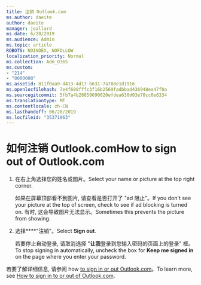 ```yaml
---
title: 注销 Outlook.com
ms.author: daeite
author: daeite
manager: joallard
ms.date: 6/20/2019
ms.audience: Admin
ms.topic: article
ROBOTS: NOINDEX, NOFOLLOW
localization_priority: Normal
ms.collection: Adm_O365
ms.custom:
- "214"
- "8000008"
ms.assetid: 811f0aa9-d413-4d17-b631-7a788e1d1916
ms.openlocfilehash: 7e4f600fffc3f16b2569fadbbad436948ea47f0a
ms.sourcegitcommit: 5fb7a4b28859690020efdea630d03e70cc0e6334
ms.translationtype: MT
ms.contentlocale: zh-CN
ms.lasthandoff: 06/28/2019
ms.locfileid: "35371963"
---
```

# <a name="how-to-sign-out-of-outlookcom"></a><span data-ttu-id="36895-102">如何注销 Outlook.com</span><span class="sxs-lookup"><span data-stu-id="36895-102">How to sign out of Outlook.com</span></span>

1. <span data-ttu-id="36895-103">在右上角选择您的姓名或图片。</span><span class="sxs-lookup"><span data-stu-id="36895-103">Select your name or picture at the top right corner.</span></span>

    <span data-ttu-id="36895-104">如果在屏幕顶部看不到图片, 请查看是否打开了 "ad 阻止"。</span><span class="sxs-lookup"><span data-stu-id="36895-104">If you don't see your picture at the top of screen, check to see if ad blocking is turned on.</span></span> <span data-ttu-id="36895-105">有时, 这会导致图片无法显示。</span><span class="sxs-lookup"><span data-stu-id="36895-105">Sometimes this prevents the picture from showing.</span></span>

2. <span data-ttu-id="36895-106">选择\*\*\*\*"注销"。</span><span class="sxs-lookup"><span data-stu-id="36895-106">Select **Sign out**.</span></span>

    <span data-ttu-id="36895-107">若要停止自动登录, 请取消选择 "**让我**登录到您输入密码的页面上的登录" 框。</span><span class="sxs-lookup"><span data-stu-id="36895-107">To stop signing in automatically, uncheck the box for **Keep me signed in** on the page where you enter your password.</span></span>

<span data-ttu-id="36895-108">若要了解详细信息, 请参阅 how [to sign in or out Outlook.com](https://support.office.com/article/e08eb8ac-ac27-49f4-a400-a47311e1ee7e?wt.mc_id=Office_Outlook_com_Alchemy)。</span><span class="sxs-lookup"><span data-stu-id="36895-108">To learn more, see [How to sign in to or out of Outlook.com](https://support.office.com/article/e08eb8ac-ac27-49f4-a400-a47311e1ee7e?wt.mc_id=Office_Outlook_com_Alchemy).</span></span>
  